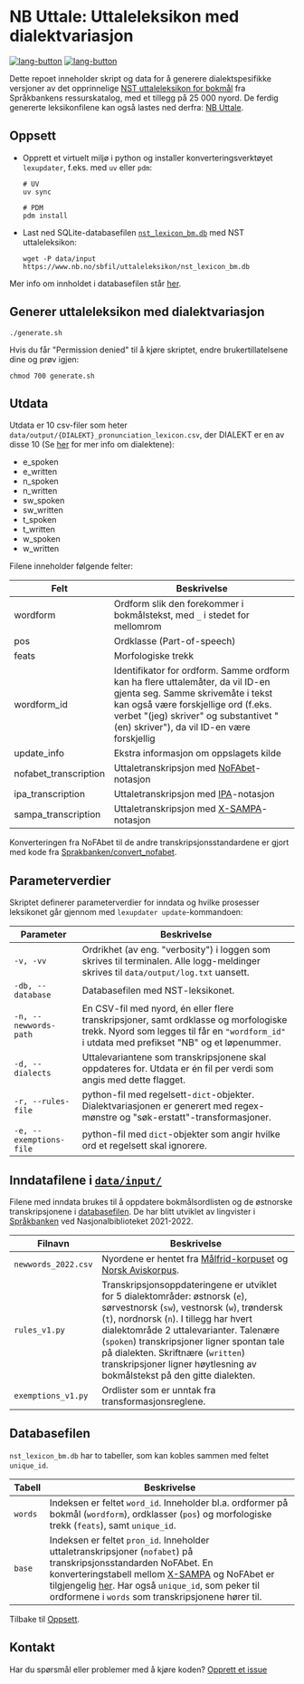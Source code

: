 # NB Uttale: Uttaleleksikon med dialektvariasjon

[![lang-button](https://img.shields.io/badge/-Norsk-grey)](https://github.com/Sprakbanken/nb_uttale/blob/main/LESMEG.md) [![lang-button](https://img.shields.io/badge/-English-blue)](https://github.com/Sprakbanken/nb_uttale/blob/main/README.md)

Dette repoet inneholder skript og data for å generere dialektspesifikke versjoner av det opprinnelige [NST uttaleleksikon for bokmål](https://www.nb.no/sprakbanken/ressurskatalog/oai-nb-no-sbr-23/) fra Språkbankens ressurskatalog, med et tillegg på 25 000 nyord. De ferdig genererte leksikonfilene kan også lastes ned derfra: [NB Uttale](https://www.nb.no/sprakbanken/ressurskatalog/oai-nb-no-sbr-79/).

## Oppsett

- Opprett et virtuelt miljø i python og installer konverteringsverktøyet `lexupdater`, f.eks. med `uv` eller `pdm`:

    ```shell
    # UV
    uv sync

    # PDM
    pdm install
    ```

- Last ned SQLite-databasefilen [`nst_lexicon_bm.db`](https://www.nb.no/sbfil/uttaleleksikon/nst_lexicon_bm.db) med NST uttaleleksikon:

    ```shell
    wget -P data/input https://www.nb.no/sbfil/uttaleleksikon/nst_lexicon_bm.db
    ```

Mer info om innholdet i databasefilen står [her](#databasefilen).

## Generer uttaleleksikon med dialektvariasjon

``` shell
./generate.sh
```

Hvis du får "Permission denied" til å kjøre skriptet, endre brukertillatelsene dine og prøv igjen:

```shell
chmod 700 generate.sh
```

## Utdata

Utdata er 10 csv-filer som heter `data/output/{DIALEKT}_pronunciation_lexicon.csv`, der DIALEKT er en av disse 10 (Se [her](#inndatafilene-i-datainput) for mer info om dialektene):

- e_spoken
- e_written
- n_spoken
- n_written
- sw_spoken
- sw_written
- t_spoken
- t_written
- w_spoken
- w_written


Filene inneholder følgende felter:

| Felt | Beskrivelse |
| --- | --- |
| wordform | Ordform slik den forekommer i bokmålstekst, med `_` i stedet for mellomrom |
| pos | Ordklasse (Part-of-speech) |
| feats | Morfologiske trekk |
| wordform_id | Identifikator for ordform. Samme ordform kan ha flere uttalemåter, da vil ID-en gjenta seg. Samme skrivemåte i tekst kan også være forskjellige ord (f.eks. verbet "(jeg) skriver" og substantivet "(en) skriver"), da vil ID-en være forskjellig |
| update_info | Ekstra informasjon om oppslagets kilde |
| nofabet_transcription | Uttaletranskripsjon med [NoFAbet](https://github.com/peresolb/g2p-no#transcription-standard)-notasjon |
| ipa_transcription | Uttaletranskripsjon med [IPA](https://no.wikipedia.org/wiki/Det_internasjonale_fonetiske_alfabetet)-notasjon |
| sampa_transcription | Uttaletranskripsjon med [X-SAMPA](https://en.wikipedia.org/wiki/X-SAMPA)-notasjon |

Konverteringen fra NoFAbet til de andre transkripsjonsstandardene er gjort med kode fra [Sprakbanken/convert_nofabet](https://github.com/Sprakbanken/convert_nofabet).


## Parameterverdier

Skriptet definerer parameterverdier for inndata og hvilke prosesser leksikonet går gjennom med `lexupdater update`-kommandoen:

Parameter | Beskrivelse
--- | ---
`-v, -vv` | Ordrikhet (av eng. "verbosity") i loggen som skrives til terminalen. Alle logg-meldinger skrives til `data/output/log.txt` uansett.
`-db, --database` |  Databasefilen med NST-leksikonet.
`-n, --newwords-path` | En CSV-fil med nyord, én eller flere transkripsjoner, samt ordklasse og morfologiske trekk. Nyord som legges til får en `"wordform_id"` i utdata med prefikset "NB" og et løpenummer.
`-d, --dialects` | Uttalevariantene som transkripsjonene skal oppdateres for. Utdata er én fil per verdi som angis med dette flagget.
`-r, --rules-file` | python-fil med regelsett-`dict`-objekter. Dialektvariasjonen er generert med regex-mønstre og "søk-erstatt"-transformasjoner.
`-e, --exemptions-file` | python-fil med `dict`-objekter som angir hvilke ord et regelsett skal ignorere.

## Inndatafilene i [`data/input/`](https://github.com/Sprakbanken/nb_uttale/tree/main/data/input)

Filene med inndata brukes til å oppdatere bokmålsordlisten og de østnorske transkripsjonene i [databasefilen](#databasefilen). De har blitt utviklet av lingvister i [Språkbanken](https://www.nb.no/sprakbanken/) ved Nasjonalbiblioteket 2021-2022.

Filnavn | Beskrivelse
--- | ---
`newwords_2022.csv` | Nyordene er hentet fra [Målfrid-korpuset](https://www.nb.no/sprakbanken/ressurskatalog/oai-nb-no-sbr-69/) og [Norsk Aviskorpus](https://www.nb.no/sprakbanken/ressurskatalog/oai-clarino-uib-no-avis-plain/).
`rules_v1.py` | Transkripsjonsoppdateringene er utviklet for 5 dialektområder: østnorsk (`e`), sørvestnorsk (`sw`), vestnorsk (`w`), trøndersk (`t`), nordnorsk (`n`). I tillegg har hvert dialektområde 2 uttalevarianter. Talenære (`spoken`) transkripsjoner ligner spontan tale på dialekten. Skriftnære (`written`) transkripsjoner ligner høytlesning av bokmålstekst på den gitte dialekten.
`exemptions_v1.py` | Ordlister som er unntak fra transformasjonsreglene.

## Databasefilen

`nst_lexicon_bm.db` har to tabeller, som kan kobles sammen med feltet `unique_id`.

Tabell | Beskrivelse
---  | ---
`words` | Indeksen er feltet `word_id`. Inneholder bl.a. ordformer på bokmål (`wordform`), ordklasser (`pos`) og morfologiske trekk (`feats`), samt `unique_id`.
`base` | Indeksen er feltet `pron_id`. Inneholder uttaletranskripsjoner (`nofabet`) på transkripsjonsstandarden NoFAbet. En konverteringstabell mellom [X-SAMPA](https://en.wikipedia.org/wiki/X-SAMPA) og NoFAbet er tilgjengelig [her](https://www.nb.no/sbfil/verktoy/nofa/NoFA-no-1_0.pdf). Har også `unique_id`, som peker til ordformene i `words` som transkripsjonene hører til.

Tilbake til [Oppsett](#oppsett).

## Kontakt

Har du spørsmål eller problemer med å kjøre koden? [Opprett et issue](https://github.com/Sprakbanken/nb_uttale/issues/new)